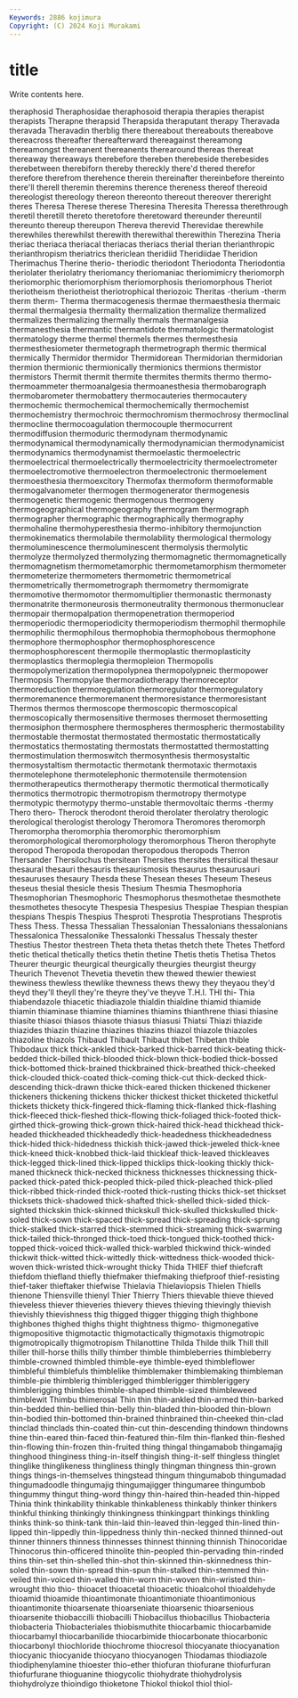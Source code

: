 ```yaml
---
Keywords: 2886 kojimura
Copyright: (C) 2024 Koji Murakami
---
```


# title

Write contents here.



 theraphosid Theraphosidae theraphosoid therapia therapies therapist therapists
Therapne therapsid Therapsida theraputant therapy Theravada theravada Theravadin therblig there
thereabout thereabouts thereabove thereacross thereafter thereafterward thereagainst thereamong thereamongst thereanent
thereanents therearound thereas thereat thereaway thereaways therebefore thereben therebeside therebesides
therebetween therebiforn thereby thereckly there'd thered therefor therefore therefrom therehence
therein thereinafter thereinbefore thereinto there'll therell theremin theremins therence thereness
thereof thereoid thereologist thereology thereon thereonto thereout thereover thereright theres
Theresa Therese therese Theresina Theresita Theressa therethrough theretil theretill thereto
theretofore theretoward thereunder thereuntil thereunto thereup thereupon Thereva therevid Therevidae
therewhile therewhiles therewhilst therewith therewithal therewithin Therezina Theria theriac theriaca
theriacal theriacas theriacs therial therian therianthropic therianthropism theriatrics thericlean theridiid
Theridiidae Theridion Therimachus Therine therio- theriodic theriodont Theriodonta Theriodontia theriolater
theriolatry theriomancy theriomaniac theriomimicry theriomorph theriomorphic theriomorphism theriomorphosis theriomorphous Theriot
theriotheism theriotheist theriotrophical theriozoic Theritas -therium -therm therm therm- Therma
thermacogenesis thermae thermaesthesia thermaic thermal thermalgesia thermality thermalization thermalize thermalized
thermalizes thermalizing thermally thermals thermanalgesia thermanesthesia thermantic thermantidote thermatologic thermatologist
thermatology therme thermel thermels thermes thermesthesia thermesthesiometer thermetograph thermetrograph thermic
thermical thermically Thermidor thermidor Thermidorean Thermidorian thermidorian thermion thermionic thermionically
thermionics thermions thermistor thermistors Thermit thermit thermite thermites thermits thermo
thermo- thermoammeter thermoanalgesia thermoanesthesia thermobarograph thermobarometer thermobattery thermocauteries thermocautery thermochemic
thermochemical thermochemically thermochemist thermochemistry thermochroic thermochromism thermochrosy thermoclinal thermocline thermocoagulation
thermocouple thermocurrent thermodiffusion thermoduric thermodynam thermodynamic thermodynamical thermodynamically thermodynamician thermodynamicist
thermodynamics thermodynamist thermoelastic thermoelectric thermoelectrical thermoelectrically thermoelectricity thermoelectrometer thermoelectromotive thermoelectron
thermoelectronic thermoelement thermoesthesia thermoexcitory Thermofax thermoform thermoformable thermogalvanometer thermogen thermogenerator
thermogenesis thermogenetic thermogenic thermogenous thermogeny thermogeographical thermogeography thermogram thermograph thermographer
thermographic thermographically thermography thermohaline thermohyperesthesia thermo-inhibitory thermojunction thermokinematics thermolabile thermolability
thermological thermology thermoluminescence thermoluminescent thermolysis thermolytic thermolyze thermolyzed thermolyzing thermomagnetic
thermomagnetically thermomagnetism thermometamorphic thermometamorphism thermometer thermometerize thermometers thermometric thermometrical thermometrically
thermometrograph thermometry thermomigrate thermomotive thermomotor thermomultiplier thermonastic thermonasty thermonatrite thermoneurosis
thermoneutrality thermonous thermonuclear thermopair thermopalpation thermopenetration thermoperiod thermoperiodic thermoperiodicity thermoperiodism
thermophil thermophile thermophilic thermophilous thermophobia thermophobous thermophone thermophore thermophosphor thermophosphorescence
thermophosphorescent thermopile thermoplastic thermoplasticity thermoplastics thermoplegia thermopleion Thermopolis thermopolymerization thermopolypnea
thermopolypneic thermopower Thermopsis Thermopylae thermoradiotherapy thermoreceptor thermoreduction thermoregulation thermoregulator thermoregulatory
thermoremanence thermoremanent thermoresistance thermoresistant Thermos thermos thermoscope thermoscopic thermoscopical thermoscopically
thermosensitive thermoses thermoset thermosetting thermosiphon thermosphere thermospheres thermospheric thermostability thermostable
thermostat thermostated thermostatic thermostatically thermostatics thermostating thermostats thermostatted thermostatting thermostimulation
thermoswitch thermosynthesis thermosystaltic thermosystaltism thermotactic thermotank thermotaxic thermotaxis thermotelephone thermotelephonic
thermotensile thermotension thermotherapeutics thermotherapy thermotic thermotical thermotically thermotics thermotropic thermotropism
thermotropy thermotype thermotypic thermotypy thermo-unstable thermovoltaic therms -thermy Thero thero-
Therock therodont theroid therolater therolatry therologic therological therologist therology Theromora
Theromores theromorph Theromorpha theromorphia theromorphic theromorphism theromorphological theromorphology theromorphous Theron
therophyte theropod Theropoda theropodan theropodous theropods Therron Thersander Thersilochus thersitean
Thersites thersites thersitical thesaur thesaural thesauri thesauris thesaurismosis thesaurus thesaurusauri
thesauruses thesaury Thesda these Thesean theses Theseum Theseus theseus thesial
thesicle thesis Thesium Thesmia Thesmophoria Thesmophorian Thesmophoric Thesmophorus thesmothetae thesmothete
thesmothetes thesocyte Thespesia Thespesius Thespiae Thespian thespian thespians Thespis Thespius
Thesproti Thesprotia Thesprotians Thesprotis Thess Thess. Thessa Thessalian Thessalonian Thessalonians
thessalonians Thessalonica Thessalonike Thessalonki Thessalus Thessaly thester Thestius Thestor thestreen
Theta theta thetas thetch thete Thetes Thetford thetic thetical thetically
thetics thetin thetine Thetis thetis Thetisa Thetos Theurer theurgic theurgical
theurgically theurgies theurgist theurgy Theurich Thevenot Thevetia thevetin thew thewed
thewier thewiest thewiness thewless thewlike thewness thews thewy they theyaou
they'd theyd they'll theyll they're theyre they've theyve T.H.I. THI
thi- Thia thiabendazole thiacetic thiadiazole thialdin thialdine thiamid thiamide thiamin
thiaminase thiamine thiamines thiamins thianthrene thiasi thiasine thiasite thiasoi thiasos
thiasote thiasus thiasusi Thiatsi Thiazi thiazide thiazides thiazin thiazine thiazines
thiazins thiazol thiazole thiazoles thiazoline thiazols Thibaud Thibault Thibaut thibet
Thibetan thible Thibodaux thick thick-ankled thick-barked thick-barred thick-beating thick-bedded thick-billed
thick-blooded thick-blown thick-bodied thick-bossed thick-bottomed thick-brained thickbrained thick-breathed thick-cheeked thick-clouded
thick-coated thick-coming thick-cut thick-decked thick-descending thick-drawn thicke thick-eared thicken thickened
thickener thickeners thickening thickens thicker thickest thicket thicketed thicketful thickets
thickety thick-fingered thick-flaming thick-flanked thick-flashing thick-fleeced thick-fleshed thick-flowing thick-foliaged thick-footed
thick-girthed thick-growing thick-grown thick-haired thick-head thickhead thick-headed thickheaded thickheadedly thick-headedness
thickheadedness thick-hided thick-hidedness thickish thick-jawed thick-jeweled thick-knee thick-kneed thick-knobbed thick-laid
thickleaf thick-leaved thickleaves thick-legged thick-lined thick-lipped thicklips thick-looking thickly thick-maned
thickneck thick-necked thickness thicknesses thicknessing thick-packed thick-pated thick-peopled thick-piled thick-pleached
thick-plied thick-ribbed thick-rinded thick-rooted thick-rusting thicks thick-set thickset thicksets thick-shadowed
thick-shafted thick-shelled thick-sided thick-sighted thickskin thick-skinned thickskull thick-skulled thickskulled thick-soled
thick-sown thick-spaced thick-spread thick-spreading thick-sprung thick-stalked thick-starred thick-stemmed thick-streaming thick-swarming
thick-tailed thick-thronged thick-toed thick-tongued thick-toothed thick-topped thick-voiced thick-walled thick-warbled thickwind
thick-winded thickwit thick-witted thick-wittedly thick-wittedness thick-wooded thick-woven thick-wristed thick-wrought thicky
Thida THIEF thief thiefcraft thiefdom thiefland thiefly thiefmaker thiefmaking thiefproof
thief-resisting thief-taker thieftaker thiefwise Thielavia Thielaviopsis Thielen Thiells thienone Thiensville
thienyl Thier Thierry Thiers thievable thieve thieved thieveless thiever thieveries
thievery thieves thieving thievingly thievish thievishly thievishness thig thigged thigger
thigging thigh thighbone thighbones thighed thighs thight thightness thigmo- thigmonegative
thigmopositive thigmotactic thigmotactically thigmotaxis thigmotropic thigmotropically thigmotropism Thilanottine Thilda Thilde
thilk Thill thill thiller thill-horse thills thilly thimber thimble thimbleberries
thimbleberry thimble-crowned thimbled thimble-eye thimble-eyed thimbleflower thimbleful thimblefuls thimblelike thimblemaker
thimblemaking thimbleman thimble-pie thimblerig thimblerigged thimblerigger thimbleriggery thimblerigging thimbles thimble-shaped
thimble-sized thimbleweed thimblewit Thimbu thimerosal Thin thin thin-ankled thin-armed thin-barked
thin-bedded thin-bellied thin-belly thin-bladed thin-blooded thin-blown thin-bodied thin-bottomed thin-brained thinbrained
thin-cheeked thin-clad thinclad thinclads thin-coated thin-cut thin-descending thindown thindowns thine
thin-eared thin-faced thin-featured thin-film thin-flanked thin-fleshed thin-flowing thin-frozen thin-fruited thing
thingal thingamabob thingamajig thinghood thinginess thing-in-itself thingish thing-it-self thingless thinglet
thinglike thinglikeness thingliness thingly thingman thingness thin-grown things things-in-themselves thingstead
thingum thingumabob thingumadad thingumadoodle thingumajig thingumajigger thingumaree thingumbob thingummy thingut
thing-word thingy thin-haired thin-headed thin-hipped Thinia think thinkability thinkable thinkableness
thinkably thinker thinkers thinkful thinking thinkingly thinkingness thinkingpart thinkings thinkling
thinks think-so think-tank thin-laid thin-leaved thin-legged thin-lined thin-lipped thin-lippedly thin-lippedness
thinly thin-necked thinned thinned-out thinner thinners thinness thinnesses thinnest thinning
thinnish Thinocoridae Thinocorus thin-officered thinolite thin-peopled thin-pervading thin-rinded thins thin-set
thin-shelled thin-shot thin-skinned thin-skinnedness thin-soled thin-sown thin-spread thin-spun thin-stalked thin-stemmed
thin-veiled thin-voiced thin-walled thin-worn thin-woven thin-wristed thin-wrought thio thio- thioacet
thioacetal thioacetic thioalcohol thioaldehyde thioamid thioamide thioantimonate thioantimoniate thioantimonious thioantimonite
thioarsenate thioarseniate thioarsenic thioarsenious thioarsenite thiobaccilli thiobacilli Thiobacillus thiobacillus Thiobacteria
thiobacteria Thiobacteriales thiobismuthite thiocarbamic thiocarbamide thiocarbamyl thiocarbanilide thiocarbimide thiocarbonate thiocarbonic
thiocarbonyl thiochloride thiochrome thiocresol thiocyanate thiocyanation thiocyanic thiocyanide thiocyano thiocyanogen
Thiodamas thiodiazole thiodiphenylamine thioester thio-ether thiofuran thiofurane thiofurfuran thiofurfurane thioguanine
thiogycolic thiohydrate thiohydrolysis thiohydrolyze thioindigo thioketone Thiokol thiokol thiol thiol-
